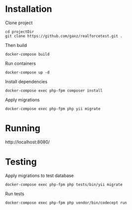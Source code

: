 # Installation
Clone project

    cd projectDir
    git clone https://github.com/gaxz/realforcetest.git .

Then build

    docker-compose build

Run containers

    docker-compose up -d

Install dependencies

    docker-compose exec php-fpm composer install

Apply migrations

    docker-compose exec php-fpm php yii migrate

# Running

http://localhost:8080/

# Testing

Apply migrations to test database

    docker-compose exec php-fpm php tests/bin/yii migrate

Run tests

    docker-compose exec php-fpm php vendor/bin/codecept run
